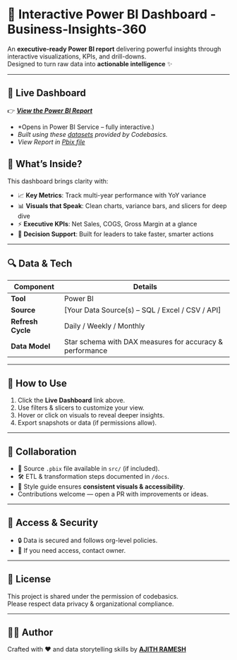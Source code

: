 # 🌟 Interactive Power BI Dashboard - Business-Insights-360


An **executive-ready Power BI report** delivering powerful insights through interactive visualizations, KPIs, and drill-downs.  
Designed to turn raw data into **actionable intelligence** ✨

---

## 🔗 Live Dashboard  

👉 [***View the Power BI Report***](https://app.powerbi.com/view?r=eyJrIjoiNWU0M2Q5YTQtM2ZjNS00NmU0LTg1MzMtNzBhNjYxMzMzZDk1IiwidCI6ImM2ZTU0OWIzLTVmNDUtNDAzMi1hYWU5LWQ0MjQ0ZGM1YjJjNCJ9&pageName=ReportSection0e765c0061580b067c73)  

- *Opens in Power BI Service – fully interactive.)
- *Built using these [datasets](https://drive.google.com/drive/folders/1Wlr4IQ2pHFuXERYyFYWDrjTL9NLhhrT3?usp=drive_link) provided by Codebasics.*  
- *View Report in [Pbix file](https://drive.google.com/file/d/1Ai9u-Z6lGluPW-NHSjFN4tBcNOKLtHXa/view?usp=drive_link)*

## 🧭 What’s Inside?

This dashboard brings clarity with:

- 📈 **Key Metrics**: Track multi-year performance with YoY variance  
- 📊 **Visuals that Speak**: Clean charts, variance bars, and slicers for deep dive  
- ⚡ **Executive KPIs**: Net Sales, COGS, Gross Margin at a glance  
- 🎯 **Decision Support**: Built for leaders to take faster, smarter actions  

---

## 🔍 Data & Tech

| Component        | Details                                                  |
|------------------|----------------------------------------------------------|
| **Tool**         | Power BI                                                 |
| **Source**       | [Your Data Source(s) – SQL / Excel / CSV / API]          |
| **Refresh Cycle**| Daily / Weekly / Monthly                                 |
| **Data Model**   | Star schema with DAX measures for accuracy & performance |

---

## 🚀 How to Use

1. Click the **Live Dashboard** link above.  
2. Use filters & slicers to customize your view.  
3. Hover or click on visuals to reveal deeper insights.  
4. Export snapshots or data (if permissions allow).  

---

## 🤝 Collaboration

- 📂 Source `.pbix` file available in `src/` (if included).  
- 🛠️ ETL & transformation steps documented in `/docs`.  
- 🌈 Style guide ensures **consistent visuals & accessibility**.  
- Contributions welcome — open a PR with improvements or ideas.  

---

## 🔐 Access & Security

- 🔒 Data is secured and follows org-level policies.  
- 📢 If you need access, contact owner.  
 

---

## 📜 License

This project is shared under the permission of codebasics.  
Please respect data privacy & organizational compliance.  

---

## 👨‍💻 Author

Crafted with ❤️ and data storytelling skills by **[AJITH RAMESH](https://ajith-data-analyst.github.io/Portfolio/home.html)**  



